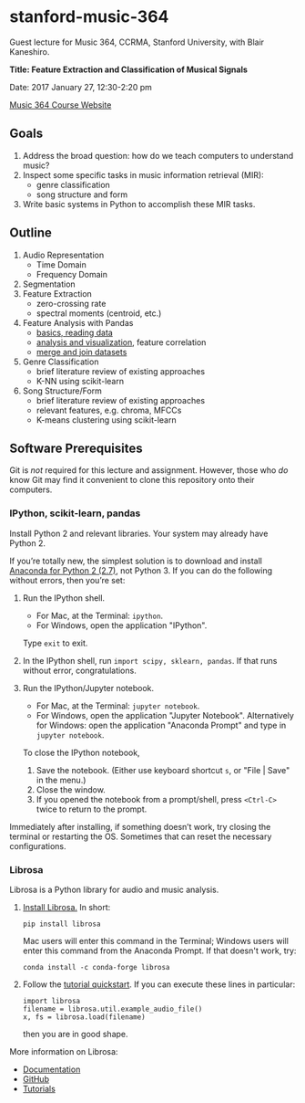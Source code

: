 # stanford-music-364
Guest lecture for Music 364, CCRMA, Stanford University, with Blair Kaneshiro.

**Title: Feature Extraction and Classification of Musical Signals**

Date: 2017 January 27, 12:30-2:20 pm

[Music 364 Course Website](https://ccrma.stanford.edu/courses/364/)

## Goals

1.  Address the broad question: how do we teach computers to understand music?
2.  Inspect some specific tasks in music information retrieval (MIR):
    -   genre classification
    -   song structure and form
3.  Write basic systems in Python to accomplish these MIR tasks.

## Outline

1.  Audio Representation
    -   Time Domain
    -   Frequency Domain
2.  Segmentation
3.  Feature Extraction
    -   zero-crossing rate
    -   spectral moments (centroid, etc.)
4.  Feature Analysis with Pandas
    -   [basics, reading data](pandas_basics.ipynb)
    -   [analysis and visualization](pandas_analysis.ipynb), feature correlation
    -   [merge and join datasets](pandas_join.ipynb)
5.  Genre Classification
    -   brief literature review of existing approaches
    -   K-NN using scikit-learn
6.  Song Structure/Form
    -   brief literature review of existing approaches
    -   relevant features, e.g. chroma, MFCCs
    -   K-means clustering using scikit-learn

## Software Prerequisites

Git is *not* required for this lecture and assignment. However, those who *do* know Git may find it convenient to clone this repository onto their computers.

### IPython, scikit-learn, pandas

Install Python 2 and relevant libraries. Your system may already have Python 2.

If you’re totally new, the simplest solution is to download and install [Anaconda for Python 2 (2.7)](https://www.continuum.io/downloads), not Python 3. If you can do the following without errors, then you’re set:

1.  Run the IPython shell. 
    -   For Mac, at the Terminal: `ipython`. 
    -   For Windows, open the application "IPython".

    Type `exit` to exit.
2.  In the IPython shell, run `import scipy, sklearn, pandas`. If that runs without error, congratulations.
3.  Run the IPython/Jupyter notebook. 
    -   For Mac, at the Terminal: `jupyter notebook`.
    -   For Windows, open the application "Jupyter Notebook". Alternatively for Windows: open the application "Anaconda Prompt" and type in `jupyter notebook`.
    
    To close the IPython notebook,

    1.  Save the notebook. (Either use keyboard shortcut `s`, or "File | Save" in the menu.)
    2.  Close the window.
    3.  If you opened the notebook from a prompt/shell, press `<Ctrl-C>` twice to return to the prompt.

Immediately after installing, if something doesn’t work, try closing the terminal or restarting the OS. Sometimes that can reset the necessary configurations.

### Librosa

Librosa is a Python library for audio and music analysis.

1.  [Install Librosa.](https://github.com/librosa/librosa#installation) In short:

        pip install librosa

    Mac users will enter this command in the Terminal; Windows users will enter this command from the Anaconda Prompt. If that doesn't work, try:

        conda install -c conda-forge librosa

2.  Follow the [tutorial quickstart](http://librosa.github.io/librosa/tutorial.html#quickstart). If you can execute these lines in particular:

        import librosa
        filename = librosa.util.example_audio_file()
        x, fs = librosa.load(filename)

    then you are in good shape.

More information on Librosa:
-   [Documentation](http://librosa.github.io/librosa/)
-   [GitHub](https://github.com/librosa/librosa)
-   [Tutorials](https://github.com/librosa/tutorial)

